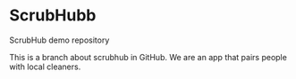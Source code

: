 # ScrubHubb
ScrubHub demo repository

This is a branch about scrubhub in GitHub.
We are an app that pairs people with local cleaners.

